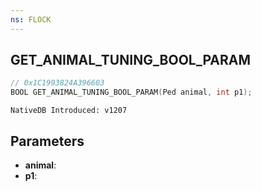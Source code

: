 ```yaml
---
ns: FLOCK
---
```

## GET_ANIMAL_TUNING_BOOL_PARAM

```c
// 0x1C1993824A396603
BOOL GET_ANIMAL_TUNING_BOOL_PARAM(Ped animal, int p1);
```

```
NativeDB Introduced: v1207
```

## Parameters
* **animal**:
* **p1**:
